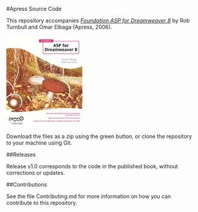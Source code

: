 #Apress Source Code

This repository accompanies [*Foundation ASP for Dreamweaver 8*](http://www.apress.com/9781590595688) by Rob Turnbull and Omar Elbaga (Apress, 2006).

![Cover image](9781590595688.jpg)

Download the files as a zip using the green button, or clone the repository to your machine using Git.

##Releases

Release v1.0 corresponds to the code in the published book, without corrections or updates.

##Contributions

See the file Contributing.md for more information on how you can contribute to this repository.
